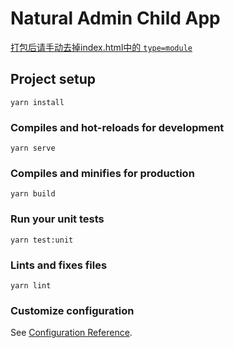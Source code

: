 # Natural Admin Child App

[打包后请手动去掉index.html中的 `type=module`](https://github.com/micro-zoe/micro-app/issues/358#issuecomment-1098757556)

## Project setup
```
yarn install
```

### Compiles and hot-reloads for development
```
yarn serve
```

### Compiles and minifies for production
```
yarn build
```

### Run your unit tests
```
yarn test:unit
```

### Lints and fixes files
```
yarn lint
```

### Customize configuration
See [Configuration Reference](https://cli.vuejs.org/config/).
